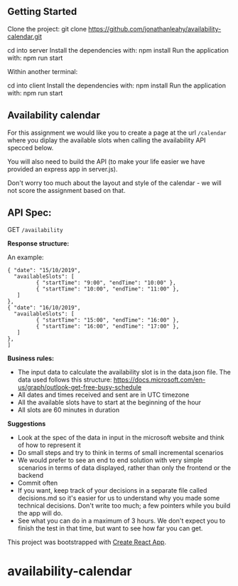 ## Getting Started
Clone the project: git clone https://github.com/jonathanleahy/availability-calendar.git

cd into server
Install the dependencies with: npm install
Run the application with: npm run start

Within another terminal:

cd into client
Install the dependencies with: npm install
Run the application with: npm run start


## Availability calendar

For this assignment we would like you to create a page at the url `/calendar` where you diplay the available slots when calling the availability API specced below.

You will also need to build the API (to make your life easier we have provided an express app in server.js).

Don't worry too much about the layout and style of the calendar - we will not score the assignment based on that.

## API Spec:
GET `/availability`

**Response structure:**

An example:
```[
{ "date": "15/10/2019",
  "availableSlots": [
         { "startTime": "9:00", "endTime": "10:00" },
         { "startTime": "10:00", "endTime": "11:00" },
   ]
}, 
{ "date": "16/10/2019",
  "availableSlots": [
         { "startTime": "15:00", "endTime": "16:00" },
         { "startTime": "16:00", "endTime": "17:00" },
   ]
},
]
```

**Business rules:**
- The input data to calculate the availability slot is in the data.json file. The data used follows this structure: https://docs.microsoft.com/en-us/graph/outlook-get-free-busy-schedule
- All dates and times received and sent are in UTC timezone
- All the available slots have to start at the beginning of the hour
- All slots are 60 minutes in duration

**Suggestions**
- Look at the spec of the data in input in the microsoft website and think of how to represent it 
- Do small steps and try to think in terms of small incremental scenarios
- We would prefer to see an end to end solution with very simple scenarios in terms of data displayed, rather than only the frontend or the backend
- Commit often
- If you want, keep track of your decisions in a separate file called decisions.md so it's easier for us to understand why you made some technical decisions. Don't write too much; a few pointers while you build the app will do.
- See what you can do in a maximum of 3 hours. We don't expect you to finish the test in that time, but want to see how far you can get.

This project was bootstrapped with [Create React App](https://github.com/facebook/create-react-app).

# availability-calendar
